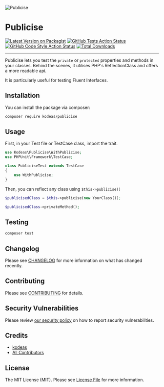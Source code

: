 ![Publicise](https://user-images.githubusercontent.com/9021386/125131576-a4296c00-e10b-11eb-88ac-e367c7987eed.png)
# Publicise

[![Latest Version on Packagist](https://img.shields.io/packagist/v/kodeas/publicise.svg?style=flat-square)](https://packagist.org/packages/kodeas/publicise)
[![GitHub Tests Action Status](https://img.shields.io/github/workflow/status/kodeas/publicise/run-tests?label=tests)](https://github.com/kodeas/publicise/actions?query=workflow%3ATests+branch%3Amain)
[![GitHub Code Style Action Status](https://img.shields.io/github/workflow/status/kodeas/publicise/Check%20&%20fix%20styling?label=code%20style)](https://github.com/kodeas/publicise/actions?query=workflow%3A"Check+%26+fix+styling"+branch%3Amain)
[![Total Downloads](https://img.shields.io/packagist/dt/kodeas/publicise.svg?style=flat-square)](https://packagist.org/packages/kodeas/publicise)

---

Publicise lets you test the `private` or `protected` properties and methods in your classes. 
Behind the scenes, it utilises PHP's ReflectionClass and offers a more readable api.

It is particularly useful for testing Fluent Interfaces.

## Installation

You can install the package via composer:

```bash
composer require kodeas/publicise
```

## Usage

First, in your Test file or TestCase class, import the trait.
```php
use Kodeas\Publicise\WithPublicise;
use PHPUnit\Framework\TestCase;

class PubliciseTest extends TestCase
{
    use WithPublicise;
}
```

Then, you can reflect any class using `$this->publicise()`

```php
$publicisedClass = $this->publicise(new YourClass());

$publicisedClass->privateMethod();
```

## Testing

```bash
composer test
```

## Changelog

Please see [CHANGELOG](CHANGELOG.md) for more information on what has changed recently.

## Contributing

Please see [CONTRIBUTING](.github/CONTRIBUTING.md) for details.

## Security Vulnerabilities

Please review [our security policy](../../security/policy) on how to report security vulnerabilities.

## Credits

- [kodeas](https://github.com/Kodeas)
- [All Contributors](../../contributors)

## License

The MIT License (MIT). Please see [License File](LICENSE.md) for more information.
